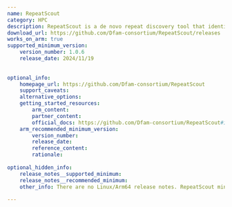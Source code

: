 ```yaml
---
name: RepeatScout
category: HPC
description: RepeatScout is a de novo repeat discovery tool that identifies repetitive DNA elements by extending overrepresented sequence seeds into full consensus repeat families.
download_url: https://github.com/Dfam-consortium/RepeatScout/releases
works_on_arm: true
supported_minimum_version:
    version_number: 1.0.6
    release_date: 2024/11/19
 
 
optional_info:
    homepage_url: https://github.com/Dfam-consortium/RepeatScout
    support_caveats:
    alternative_options:
    getting_started_resources:
        arm_content:
        partner_content:
        official_docs: https://github.com/Dfam-consortium/RepeatScout#installing
    arm_recommended_minimum_version:
        version_number:
        release_date:
        reference_content:
        rationale:
 
optional_hidden_info:
    release_notes__supported_minimum:
    release_notes__recommended_minimum:
    other_info: There are no Linux/Arm64 release notes. RepeatScout minimum version available on GitHub, i.e. 1.0.6, can be build from source on the Neoverse N1 using make.
 
---
```

